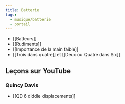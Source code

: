 ```yaml
---
title: Batterie
tags:
  - musique/batterie
  - portail
---
```


- [[Batteurs]]
- [[Rudiments]]
- [[Importance de la main faible]]
- [[Trois dans quatre]] et [[Deux ou Quatre dans Six]]

## Leçons sur YouTube

### Quincy Davis

* [[QD 6 diddle displacements]]
